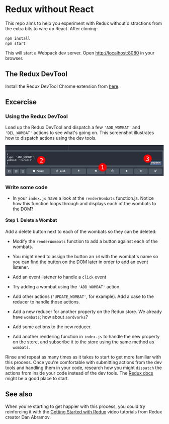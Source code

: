 # Redux without React

This repo aims to help you experiment with Redux without distractions from the extra bits to wire up React. After cloning:

```shell
npm install
npm start
```

This will start a Webpack dev server. Open [http://localhost:8080](http://localhost:8080) in your browser.

## The Redux DevTool

Install the Redux DevTool Chrome extension from [here](https://chrome.google.com/webstore/detail/redux-devtools/lmhkpmbekcpmknklioeibfkpmmfibljd).

## Excercise

### Using the Redux DevTool

Load up the Redux DevTool and dispatch a few `'ADD_WOMBAT'` and `'DEL_WOMBAT'` actions to see what's going on. This screenshot illustrates how to dispatch actions using the dev tools.

![Dispatching actions using Redux dev tools](./screenshot1.png)

### Write some code

- In your `index.js` have a look at the `renderWombats` function.js. Notice how this function loops through and displays each of the wombats to the DOM?

#### Step 1. Delete a Wombat

Add a delete button next to each of the wombats so they can be deleted:

- Modify the `renderWombats` function to add a button against each of the wombats.
- You might need to assign the button an `id` with the wombat's name so you can find the button on the DOM later in order to add an event listener.
- Add an event listener to handle a `click` event

- Try adding a wombat using the `'ADD_WOMBAT'` action.
- Add other actions (`'UPDATE_WOMBAT'`, for example). Add a case to the reducer to handle those actions.
- Add a new reducer for another property on the Redux store. We already have `wombats`; how about `aardvarks`?
- Add some actions to the new reducer.
- Add another rendering function in `index.js` to handle the new property on the store, and subscribe it to the store using the same method as `wombats`.

Rinse and repeat as many times as it takes to start to get more familiar with this process.  Once you're comfortable with submitting actions from the dev tools and handling them in your code, research how you might `dispatch` the actions from inside your code instead of the dev tools. The [Redux docs](http://redux.js.org/docs/api/Store.html#dispatch) might be a good place to start.

## See also

When you're starting to get happier with this process, you could try reinforcing it with the [Getting Started with Redux](https://egghead.io/courses/getting-started-with-redux) video tutorials from Redux creator Dan Abramov.

